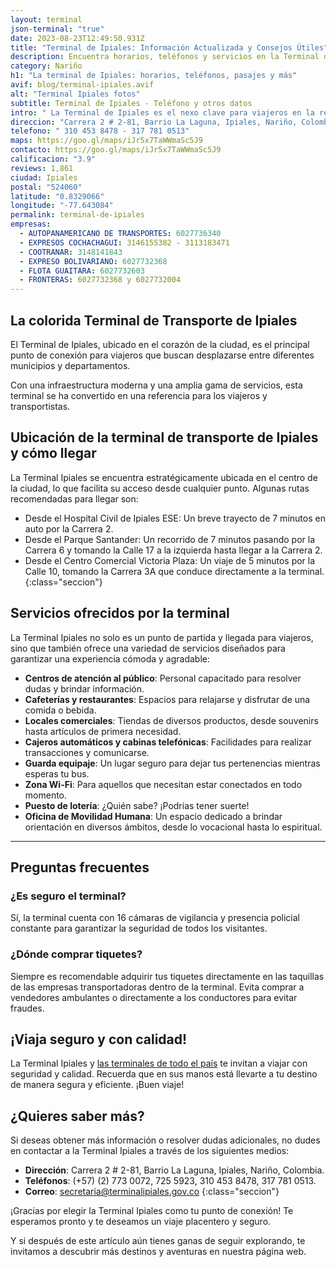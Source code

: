 ```yaml
---
layout: terminal
json-terminal: "true"
date: 2023-08-23T12:49:50.931Z
title: "Terminal de Ipiales: Información Actualizada y Consejos Útiles"
description: Encuentra horarios, teléfonos y servicios en la Terminal de Ipiales. ¡Planifica tu viaje ahora y disfruta de una experiencia sin igual!
category: Nariño
h1: "La terminal de Ipiales: horarios, teléfonos, pasajes y más"
avif: blog/terminal-ipiales.avif
alt: "Terminal Ipiales fotos"
subtitle: Terminal de Ipiales - Teléfono y otros datos
intro: " La Terminal de Ipiales es el nexo clave para viajeros en la región. Con servicios modernos y diversas rutas, esta guía te ofrece todo lo que necesitas saber para tu próximo viaje. Desde horarios y tarifas hasta consejos útiles, encuentra aquí tu camino hacia una experiencia de viaje perfecta."
direccion: "Carrera 2 # 2-81, Barrio La Laguna, Ipiales, Nariño, Colombia."
telefono: " 310 453 8478 - 317 781 0513"
maps: https://goo.gl/maps/iJr5x7TaWWmaSc5J9
contacto: https://goo.gl/maps/iJr5x7TaWWmaSc5J9
calificacion: "3.9"
reviews: 1,861
ciudad: Ipiales
postal: "524060"
latitude: "0.8329066"
longitude: "-77.643084"
permalink: terminal-de-ipiales
empresas:
  - AUTOPANAMERICANO DE TRANSPORTES: 6027736340
  - EXPRESOS COCHACHAGUI: 3146155382 - 3113183471
  - COOTRANAR: 3148141843
  - EXPRESO BOLIVARIANO: 6027732368
  - FLOTA GUAITARA: 6027732603
  - FRONTERAS: 6027732368 y 6027732004
---
```

## La colorida Terminal de Transporte de Ipiales

El Terminal de Ipiales, ubicado en el corazón de la ciudad, es el principal punto de conexión para viajeros que buscan desplazarse entre diferentes municipios y departamentos.

Con una infraestructura moderna y una amplia gama de servicios, esta terminal se ha convertido en una referencia para los viajeros y transportistas.

## Ubicación de la terminal de transporte de Ipiales y cómo llegar

La Terminal Ipiales se encuentra estratégicamente ubicada en el centro de la ciudad, lo que facilita su acceso desde cualquier punto. Algunas rutas recomendadas para llegar son:

* Desde el Hospital Civil de Ipiales ESE: Un breve trayecto de 7 minutos en auto por la Carrera 2.
* Desde el Parque Santander: Un recorrido de 7 minutos pasando por la Carrera 6 y tomando la Calle 17 a la izquierda hasta llegar a la Carrera 2.
* Desde el Centro Comercial Victoria Plaza: Un viaje de 5 minutos por la Calle 10, tomando la Carrera 3A que conduce directamente a la terminal.
{:class="seccion"}

## Servicios ofrecidos por la terminal

La Terminal Ipiales no solo es un punto de partida y llegada para viajeros, sino que también ofrece una variedad de servicios diseñados para garantizar una experiencia cómoda y agradable:

* **Centros de atención al público**: Personal capacitado para resolver dudas y brindar información.
* **Cafeterías y restaurantes**: Espacios para relajarse y disfrutar de una comida o bebida.
* **Locales comerciales**: Tiendas de diversos productos, desde souvenirs hasta artículos de primera necesidad.
* **Cajeros automáticos y cabinas telefónicas**: Facilidades para realizar transacciones y comunicarse.
* **Guarda equipaje**: Un lugar seguro para dejar tus pertenencias mientras esperas tu bus.
* **Zona Wi-Fi**: Para aquellos que necesitan estar conectados en todo momento.
* **Puesto de lotería**: ¿Quién sabe? ¡Podrías tener suerte!
* **Oficina de Movilidad Humana**: Un espacio dedicado a brindar orientación en diversos ámbitos, desde lo vocacional hasta lo espiritual.

----

## Preguntas frecuentes

### ¿Es seguro el terminal?

Sí, la terminal cuenta con 16 cámaras de vigilancia y presencia policial constante para garantizar la seguridad de todos los visitantes.

### ¿Dónde comprar tiquetes?

Siempre es recomendable adquirir tus tiquetes directamente en las taquillas de las empresas transportadoras dentro de la terminal. Evita comprar a vendedores ambulantes o directamente a los conductores para evitar fraudes.

## ¡Viaja seguro y con calidad!

La Terminal Ipiales y [las terminales de todo el país](/) te invitan a viajar con seguridad y calidad. Recuerda que en sus manos está llevarte a tu destino de manera segura y eficiente. ¡Buen viaje!

## ¿Quieres saber más?

Si deseas obtener más información o resolver dudas adicionales, no dudes en contactar a la Terminal Ipiales a través de los siguientes medios:

* **Dirección**: Carrera 2 # 2-81, Barrio La Laguna, Ipiales, Nariño, Colombia.
* **Teléfonos**: (+57) (2) 773 0072, 725 5923, 310 453 8478, 317 781 0513.
* **Correo**: secretaria@terminalipiales.gov.co
{:class="seccion"}

¡Gracias por elegir la Terminal Ipiales como tu punto de conexión! Te esperamos pronto y te deseamos un viaje placentero y seguro.

Y si después de este artículo aún tienes ganas de seguir explorando, te invitamos a descubrir más destinos y aventuras en nuestra página web.
